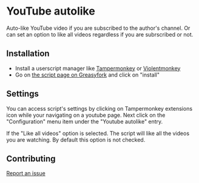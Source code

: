 # YouTube autolike

Auto-like YouTube video if you are subscribed to the author's channel. Or can set an option to like all videos regardless if you are subrscribed or not.

## Installation

- Install a userscript manager like [Tampermonkey](https://www.tampermonkey.net/) or [Violentmonkey](https://github.com/violentmonkey/violentmonkey)
- Go on [the script page on Greasyfork](https://greasyfork.org/fr/scripts/423125-youtube-autolike) and click on "install"

## Settings

You can access script's settings by clicking on Tampermonkey extensions icon while your navigating on a youtube page.
Next click on the "Configuration" menu item under the "Youtube autolike" entry.

If the "Like all videos" option is selected. The script will like all the videos you are watching. By default this option is not checked.

## Contributing

[Report an issue](https://github.com/blackstar0169/youtube-autolike-script/issues)
